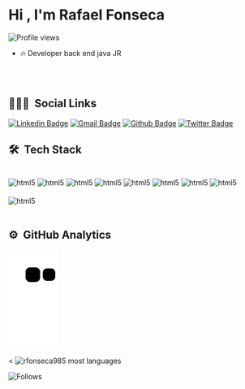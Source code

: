 
<h1 align="left">Hi , I'm Rafael Fonseca</h1>
<p align="left"> <img src="https://komarev.com/ghpvc/?username=rfonseca985&color=red" alt="Profile views" /> </p>

- 🔥  Developer back end java JR 

<br><br>
## 👨🏽‍🦲 &nbsp;Social Links
[![Linkedin Badge](https://img.shields.io/badge/-LinkedIn-blue?style=flat-square&logo=Linkedin&logoColor=white&link=https://www.linkedin.com/in/rfonseca-3a001b180/)](https://www.linkedin.com/in/rfonseca-3a001b180/)
[![Gmail Badge](https://img.shields.io/badge/-Gmail-c14438?style=flat-square&logo=Gmail&logoColor=white&link=mailto:rfonseca985@gmail.com)](mailto:rfonseca985@gmail.com)
[![Github Badge](https://img.shields.io/badge/-Github-000?style=flat-square&logo=Github&logoColor=white&link=https://github.com/rfonseca985)](https://github.com/rfonseca985)
[![Twitter Badge](https://img.shields.io/badge/Twitter-1DA1F2?style=flat-square&logo=twitter&logoColor=white)](https://twitter.com/rfonseca85)


## 🛠 &nbsp;Tech Stack
<div style="display: inline_block"><br/>
<img align="center" alt="html5" src= "https://img.shields.io/badge/Java-ED8B00?style=flat-square&logo=java&logoColor=white"/>
<img align="center" alt="html5" src="https://img.shields.io/badge/Python-14354C?style=flat-square&logo=python&logoColor=white"/>
<img align="center" alt="html5" src="https://img.shields.io/badge/C%23-239120?style=flat-square&logo=c-sharp&logoColor=white"/>
<img align="center" alt="html5" src="https://img.shields.io/badge/Angular-DD0031?style=flat-square&logo=angular&logoColor=white"/>
<img align="center" alt="html5" src=https://img.shields.io/badge/Spring-6DB33F?style=flat-square&logo=spring&logoColor=white/>
<img align="center" alt="html5" src=https://img.shields.io/badge/MySQL-00000F?style=flat-square&logo=mysql&logoColor=white/>
<img align="center" alt="html5" src=https://img.shields.io/badge/PostgreSQL-316192?style=flat-square&logo=postgresql&logoColor=white/>
<img align="center" alt="html5" src=https://img.shields.io/badge/MongoDB-4EA94B?style=flat-square&logo=mongodb&logoColor=white/>

<br/>
<br/>
<img align="center" alt="html5" src=https://img.shields.io/badge/Eclipse-2C2255?style=flat-square&logo=eclipse&logoColor=white/>

</div><br/>

## ⚙️ &nbsp;GitHub Analytics

![snake gif](https://github.com/rfonseca985/rfonseca985/blob/output/github-contribution-grid-snake.svg)
<p align="left">
<
<img width="530em" src="https://github-readme-stats.vercel.app/api/top-langs/?username=rfonseca985&layout=compact&theme=vision-friendly-dark" alt="rfonseca985 most languages"/>
</p>

![Follows](https://img.shields.io/github/followers/rfonseca985?label=Followers)



